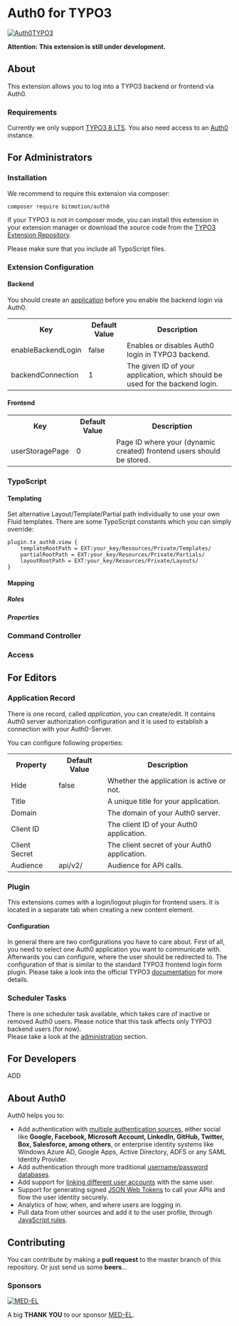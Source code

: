 Auth0 for TYPO3
===============
[![Auth0TYPO3](https://www.bitmotion.de/fileadmin/github/auth0-for-typo3/TYPO3-Auth0.png "Auth0 for TYPO3")](https://www.bitmotion.de/)

**Attention: This extension is still under development.**

## About ##
This extension allows you to log into a TYPO3 backend or frontend via Auth0.

### Requirements ###
Currently we only support [TYPO3 8 LTS](https://get.typo3.org/version/8). You also need access to an [Auth0](https://auth0.com/) instance.

## For Administrators ##
### Installation ###
We recommend to require this extension via composer:
```
composer require bitmotion/auth0
```
If your TYPO3 is not in composer mode, you can install this extension in your extension manager or download the source code from the [TYPO3 Extension Repository](https://extensions.typo3.org/extension/auth0/).

Please make sure that you include all TypoScript files.

### Extension Configuration ###
#### Backend ####
You should create an [application](#applicatioin-record) before you
enable the backend login via Auth0.
<table>
  <tr>
    <th>Key</th>
    <th>Default Value</th>
    <th>Description</th>
  </tr>
  <tr>
    <td>enableBackendLogin</td>
    <td>false</td>
    <td>Enables or disables Auth0 login in TYPO3 backend.</td>
  </tr>
  <tr>
    <td>backendConnection</td>
    <td>1</td>
    <td>The given ID of your application, which should be used for the backend login.</td>
  </tr>
</table>

#### Frontend ####
<table>
  <tr>
    <th>Key</th>
    <th>Default Value</th>
    <th>Description</th>
  </tr>
  <tr>
    <td>userStoragePage</td>
    <td>0</td>
    <td>Page ID where your (dynamic created) frontend users should be stored.</td>
  </tr>
</table>

### TypoScript ###
#### Templating ####
Set alternative Layout/Template/Partial path individually to use your own Fluid templates. There are some TypoScript constants which you can simply override:
```
plugin.tx_auth0.view {
    templateRootPath = EXT:your_key/Resources/Private/Templates/
    partialRootPath = EXT:your_key/Resources/Private/Partials/
    layoutRootPath = EXT:your_key/Resources/Private/Layouts/
}
```

#### Mapping ####
##### Roles #####

##### Properties #####

### Command Controller ###

### Access ###

## For Editors ##
### Application Record ###
There is one record, called *application*, you can create/edit. It
contains Auth0 server authorization configuration and it is used to
establish a connection with your Auth0-Server.

You can configure following properties:
<table>
  <tr>
    <th>Property</th>
    <th>Default Value</th>
    <th>Description</th>
  </tr>
  <tr>
    <td>Hide</td>
    <td>false</td>
    <td>Whether the application is active or not.</td>
  </tr>
  <tr>
    <td>Title</td>
    <td></td>
    <td>A unique title for your application.</td>
  </tr>
  <tr>
    <td>Domain</td>
    <td></td>
    <td>The domain of your Auth0 server.</td>
  </tr>
  <tr>
    <td>Client ID</td>
    <td></td>
    <td>The client ID of your Auth0 application.</td>
  </tr>
  <tr>
    <td>Client Secret</td>
    <td></td>
    <td>The client secret of your Auth0 application.</td>
  </tr>
  <tr>
    <td>Audience</td>
    <td>api/v2/</td>
    <td>Audience for API calls.</td>
  </tr>
</table>

### Plugin ###
This extensions comes with a login/logout plugin for frontend users.
It is located in a separate tab when creating a new content element.

#### Configuration ####
In general there are two configurations you have to care about. First of
all, you need to select one Auth0 application you want to communicate
with. Afterwards you can configure, where the user should be redirected
to. The configuration of that is similar to the standard TYPO3 frontend
login form plugin. Please take a look into the official TYPO3
[documentation](https://docs.typo3.org/typo3cms/extensions/felogin/LoginMechanism/RedirectModes/Index.html)
for more details.

### Scheduler Tasks ###
There is one scheduler task available, which takes care of inactive or
removed Auth0 users. Please notice that this task affects only TYPO3
backend users (for now).<br/>
Please take a look at the [administration](#command-controller) section.


## For Developers ##
ADD

## About Auth0 ##
Auth0 helps you to:

* Add authentication with [multiple authentication sources](https://auth0.com/docs/identityproviders),
either social like **Google, Facebook, Microsoft Account, LinkedIn,
GitHub, Twitter, Box, Salesforce, among others**, or enterprise
identity systems like Windows Azure AD, Google Apps, Active Directory,
ADFS or any SAML Identity Provider.
* Add authentication through more traditional [username/password databases](https://auth0.com/docs/connections/database/custom-db).
* Add support for [linking different user accounts](https://auth0.com/docs/link-accounts)
with the same user.
* Support for generating signed [JSON Web Tokens](https://auth0.com/docs/jwt)
to call your APIs and flow the user identity securely.
* Analytics of how, when, and where users are logging in.
* Pull data from other sources and add it to the user profile, through
[JavaScript rules](https://auth0.com/docs/rules/current).

## Contributing ##
You can contribute by making a **pull request** to the master branch of
this repository. Or just send us some **beers**...

### Sponsors ###
[![MED-EL](https://www.bitmotion.de/fileadmin/github/auth0-for-typo3/MEDEL-Logo.svg "MED-EL")](https://www.medel.com/uk/)

A big **THANK YOU** to our sponsor [MED-EL](https://www.medel.com/uk/).

